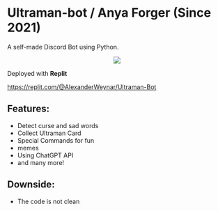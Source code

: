 # Ultraman-bot / Anya Forger (Since 2021)

A self-made Discord Bot using Python.
<p align="center">
  <img src="https://github.com/weynard02/Ultraman-bot/assets/90879937/df14a0fe-cc3f-4eef-b904-a9d6f139369a" />
</p>

Deployed with **Replit**

https://replit.com/@AlexanderWeynar/Ultraman-Bot

## Features:
- Detect curse and sad words
- Collect Ultraman Card
- Special Commands for fun
- memes
- Using ChatGPT API
- and many more!

## Downside:
- The code is not clean
